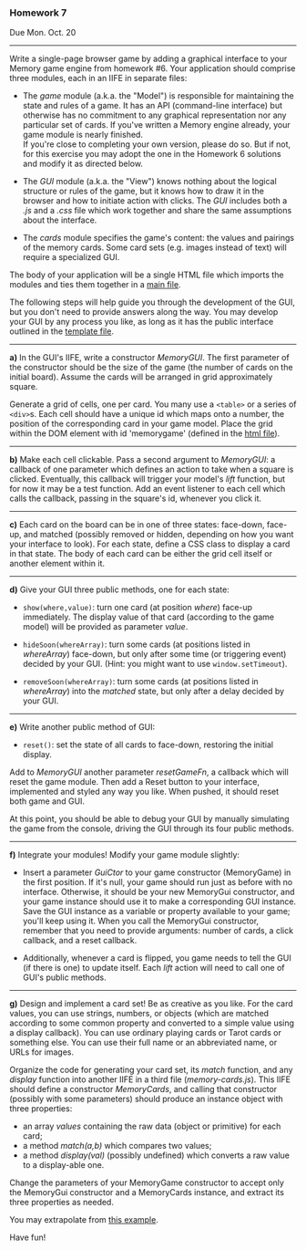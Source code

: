 ### Homework 7
Due  Mon. Oct. 20

---

Write a single-page browser game by adding a graphical interface to your Memory game engine from homework #6.  Your application should comprise three modules, each in an IIFE in separate files:

* The _game_ module (a.k.a. the "Model") is responsible for maintaining the state and rules of a game. It has an API (command-line interface) but otherwise has no commitment to any graphical representation nor any particular set of cards.
If you've written a Memory engine already, your game module is nearly finished.  
If you're close to completing your own version, please do so.  But if not, for this exercise you may adopt the one in the Homework 6 solutions and modify it as directed below.

* The _GUI_ module (a.k.a. the "View") knows nothing about the logical structure or rules of the game, but it knows how to draw it in the browser and how to initiate action with clicks.
The _GUI_ includes both a _.js_ and a _.css_ file which work together and share the same assumptions about the interface.

* The _cards_ module specifies the game's content: the values and pairings of the memory cards.  Some card sets (e.g. images instead of text) will require a specialized GUI. 

The body of your application will be a single HTML file which imports the modules and ties them together in a [main file](template/memory-main.js).

The following steps will help guide you through the development of the GUI, but you don't need to provide answers along the way.
You may develop your GUI by any process you like, as long as it has the public interface outlined in the [template file](template/memory-gui.js).

---
**a)**  In the GUI's IIFE, write a constructor _MemoryGUI_.  The first parameter of the constructor should be the size of the game (the number of cards on the initial board).  Assume the cards will be arranged in grid approximately square.

Generate a grid of cells, one per card.  You many use a `<table>` or a series of `<div>`s.  Each cell should have a unique id which maps onto a number, the position of the corresponding card in your game model.  Place the grid within the DOM element with id 'memorygame' (defined in the [html file](template/memory.html)).

---
**b)**  Make each cell clickable.  Pass a second argument to _MemoryGUI_: a callback of one parameter which defines an action to take when a square is clicked.  Eventually, this callback will trigger your model's _lift_ function, but for now it may be a test function.
Add an event listener to each cell which calls the callback, passing in the square's id, whenever you click it.

---
**c)**  Each card on the board can be in one of three states: face-down, face-up, and matched (possibly removed or hidden, depending on how you want your interface to look).
For each state, define a CSS class to display a card in that state.  The body of each card can be either the grid cell itself or another element within it.

---
**d)** Give your GUI three public methods, one for each state:

- `show(where,value)`: turn one card (at position _where_) face-up immediately.  The display value of that card (according to the game model) will be provided as parameter _value_.

- `hideSoon(whereArray)`: turn some cards (at positions listed in _whereArray_) face-down, but only after some time (or triggering event) decided by your GUI.
(Hint: you might want to use `window.setTimeout`).

- `removeSoon(whereArray)`: turn some cards (at positions listed in _whereArray_) into the _matched_ state, but only after a delay decided by your GUI.

---
**e)** Write another public method of GUI:
- `reset()`: set the state of all cards to face-down, restoring the initial display.

Add to _MemoryGUI_ another parameter _resetGameFn_, a callback which will reset the game module.  Then add a Reset button to your interface, implemented and styled any way you like.  When pushed, it should reset both game and GUI.

At this point, you should be able to debug your GUI by manually simulating the game from the console, driving the GUI through its four public methods.

---
**f)** Integrate your modules!  Modify your game module slightly:

-  Insert a parameter _GuiCtor_ to your game constructor (MemoryGame) in the first position.  If it's null, your game should run just as before with no interface.  Otherwise, it should be your new MemoryGui constructor, and your game instance should use it to make a corresponding GUI instance.
Save the GUI instance as a variable or property available to your game; you'll keep using it.  When you call the MemoryGui constructor, remember that you need to provide arguments: number of cards, a click callback, and a reset callback.

- Additionally, whenever a card is flipped, you game needs to tell the GUI (if there is one) to update itself.  Each _lift_ action will need to call one of GUI's public methods.

---
**g)** Design and implement a card set!  Be as creative as you like.  For the card values, you can use strings, numbers, or objects (which are matched according to some common property and converted to a simple value using a display callback).
You can use ordinary playing cards or Tarot cards or something else.  You can use their full name or an abbreviated name, or URLs for images.

Organize the code for generating your card set, its _match_ function, and any _display_ function into another IIFE in a third file (_memory-cards.js_).  This IIFE should define a constructor _MemoryCards_, and calling that constructor (possibly with some parameters) should produce an instance object with three properties:

 - an array _values_ containing the raw data (object or primitive) for each card;
 - a method _match(a,b)_ which compares two values;
 - a method _display(val)_ (possibly undefined) which converts a raw value to a display-able one.

Change the parameters of your MemoryGame constructor to accept only the MemoryGui constructor and a MemoryCards instance, and extract its three properties as needed.

You may extrapolate from [this example](template/memory-cards.js).

Have fun!
